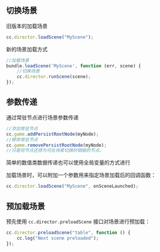 ## 切换场景

旧版本的加载场景

```js
cc.director.loadScene("MyScene");
```

新的场景加载方式

```js
//加载场景
bundle.loadScene('MyScene', function (err, scene) {
    //切换场景
    cc.director.runScene(scene);
});
```





## 参数传递

通过常驻节点进行场景参数传递

```js
//添加常驻节点
cc.game.addPersistRootNode(myNode);
//移除常驻节点
cc.game.removePersistRootNode(myNode);
//只是将节点还原为可在场景切换时销毁的节点。
```



简单的数值类数据传递也可以使用全局变量的方式进行

加载场景时，可以附加一个参数用来指定场景加载后的回调函数：

```js
cc.director.loadScene("MyScene", onSceneLaunched);
```

## 预加载场景

预先使用 `cc.director.preloadScene` 接口对场景进行预加载：

```js
cc.director.preloadScene("table", function () {
    cc.log("Next scene preloaded");
});
```

